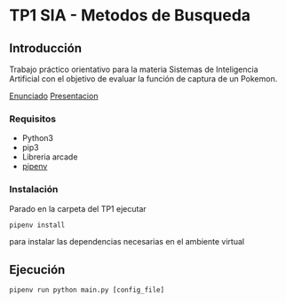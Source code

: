 
<!-- TODO: TERMINAR -->

# TP1 SIA - Metodos de Busqueda

## Introducción

Trabajo práctico orientativo para la materia Sistemas de Inteligencia Artificial con el
objetivo de evaluar la función de captura de un Pokemon.

[Enunciado](docs/SIA_TP1.pdf)
[Presentacion](docs/SIA_TP1_Presentacion.pdf)


### Requisitos

- Python3
- pip3
- Libreria arcade
- [pipenv](https://pypi.org/project/pipenv/)

### Instalación

Parado en la carpeta del TP1 ejecutar

```sh
pipenv install
```

para instalar las dependencias necesarias en el ambiente virtual

## Ejecución

```
pipenv run python main.py [config_file]
```

